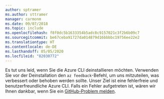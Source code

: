 ```yaml
---
author: sptramer
ms.author: sttramer
manager: carmonm
ms.date: 09/07/2018
ms.topic: include
ms.openlocfilehash: f8f0dc5b1633354b5adc8c9157021c3f2b6b09c7
ms.sourcegitcommit: be67ceba91727da014879d16bbbbc19756ee22e2
ms.translationtype: HT
ms.contentlocale: de-DE
ms.lasthandoff: 05/05/2020
ms.locfileid: "82030772"
---
```

Es tut uns leid, wenn Sie die Azure CLI deinstallieren möchten. Verwenden Sie vor der Deinstallation den `az feedback`-Befehl, um uns mitzuteilen, was verbessert oder behoben werden sollte. Unser Ziel ist eine fehlerfreie und benutzerfreundliche Azure CLI. Falls ein Fehler aufgetreten ist, wären wir Ihnen dankbar, wenn Sie ein [GitHub-Problem melden](https://github.com/Azure/azure-cli/issues).
